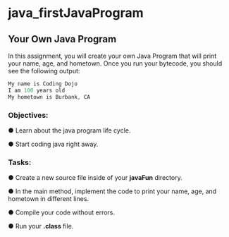 # java_firstJavaProgram

## Your Own Java Program
In this assignment, you will create your own Java Program that will print your name, age, and hometown. Once you run your bytecode, you should see the following output:

```java
My name is Coding Dojo
I am 100 years old
My hometown is Burbank, CA
```

### Objectives:
● Learn about the java program life cycle.

● Start coding java right away.

### Tasks:
● Create a new source file inside of your **javaFun** directory.

● In the main method, implement the code to print your name, age, and hometown in different lines.

● Compile your code without errors.

● Run your **.class** file.
